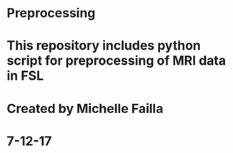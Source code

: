 # Preprocessing
# This repository includes python script for preprocessing of MRI data in FSL
# Created by Michelle Failla
# 7-12-17
